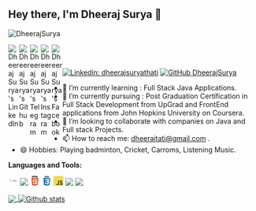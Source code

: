 ## Hey there, I'm Dheeraj Surya 👋

<p align="left"> <img src="https://komarev.com/ghpvc/?username=DheerajSurya&label=Views&color=blue&style=plastic" alt="DheerajSurya" /> </p>

<a href="https://www.linkedin.com/in/dheerajsuryathati/">
  <img align="left" alt="Dheeraj Surya's LinkedIn" width="22px" src="https://cdn.jsdelivr.net/npm/simple-icons@v3/icons/linkedin.svg" />
</a>
<a href="https://github.com/DheerajSurya">
  <img align="left" alt="Dheeraj Surya's Github" width="22px" src="https://cdn.jsdelivr.net/npm/simple-icons@v3/icons/github.svg" />
</a>
<a href="+91-9505440518">
  <img align="left" alt="Dheeraj Surya's Telegram" width="22px" src="https://cdn.jsdelivr.net/npm/simple-icons@v3/icons/telegram.svg" />
</a>
<a href="https://www.instagram.com/__.s.u.r.y.a.___/">
  <img align="left" alt="Dheeraj Surya's Instagram" width="22px" src="https://cdn.jsdelivr.net/npm/simple-icons@v3/icons/instagram.svg" />
</a>
<a href="https://www.facebook.com/dheeraj.surya.7/">
  <img align="left" alt="Dheeraj Surya's Facebook" width="22px" src="https://cdn.jsdelivr.net/npm/simple-icons@v3/icons/facebook.svg" />
</a>


<br/>
<br/>

[![Linkedin: dheerajsuryathati](https://img.shields.io/badge/-dheerajsuryathati-blue?style=flat-square&logo=Linkedin&logoColor=white&link=https://www.linkedin.com/in/dheerajsuryathati/)](https://www.linkedin.com/in/dheerajsuryathati//)
[![GitHub DheerajSurya](https://img.shields.io/github/followers/DheerajSurya?label=follow&style=social)](https://github.com/DheerajSurya)


- 🔭 I’m currently learning : Full Stack Java Applications.
- 🌱 I’m currently pursuing : Post Graduation Certification in Full Stack Development from UpGrad and FrontEnd applications from John Hopkins University on Coursera.
- 👯 I’m looking to collaborate with companies on Java and Full stack Projects.
- 📫 How to reach me: dheerajtati@gmail.com . 
- 😄 Hobbies: Playing badminton, Cricket, Carroms, Listening Music.


**Languages and Tools:**

<code><img height="20" src="https://raw.githubusercontent.com/github/explore/80688e429a7d4ef2fca1e82350fe8e3517d3494d/topics/java/java.png"></code>
<code><img height="20" src="https://upload.wikimedia.org/wikipedia/commons/c/c3/Python-logo-notext.svg"></code> 
<code><img height="20" src="https://raw.githubusercontent.com/github/explore/80688e429a7d4ef2fca1e82350fe8e3517d3494d/topics/html/html.png"></code>
<code><img height="20" src="https://raw.githubusercontent.com/github/explore/80688e429a7d4ef2fca1e82350fe8e3517d3494d/topics/css/css.png"></code>
<code><img height="20" src="https://raw.githubusercontent.com/github/explore/80688e429a7d4ef2fca1e82350fe8e3517d3494d/topics/javascript/javascript.png"></code>
<code><img height="20" src="https://logodix.com/logo/2057866.png"></code>
<code><img height="20" src="https://pngimg.com/uploads/mysql/mysql_PNG35.png"></code>





<a href="https://github.com/DheerajSurya">
  <img align="center" src="https://github-readme-stats.vercel.app/api/top-langs/?username=DheerajSurya&theme=dark&hide_langs_below=1" />
</a>
<a href="https://github.com/DheerajSurya">
 <img align="center" src="https://github-readme-stats.vercel.app/api?username=DheerajSurya&show_icons=true&theme=dark&line_height=27" alt="Github stats"/>
</a>


<div align="center">
  
  
</div>
